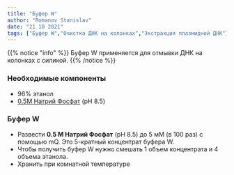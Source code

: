 ```yaml
---
title: "Буфер W"
author: "Romanov Stanislav"
date: "21 10 2021"
tags: ["Буфер W","Очистка ДНК на колонках","Экстракция плазмидной ДНК"]
---
```


{{% notice "info" %}}
Буфер W применяется для отмывки ДНК на колонках с силикой.
{{% /notice %}}

### Необходимые компоненты

-   96% этанол
-   [0.5М Натрий Фосфат](/labreagents/buffers/nap) (pH 8.5)

### Буфер W

-   Развести **0.5 M Натрий Фосфат** (pH 8.5) до 5 мМ (в 100 раз) с помощью mQ. Это 5-кратный концентрат буфера W.
-   Чтобы получить буфер W нужно смешать 1 объем концентрата и 4 объема этанола.
-   Хранить при комнатной температуре
